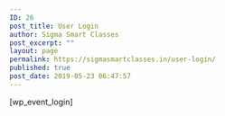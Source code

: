 ```yaml
---
ID: 26
post_title: User Login
author: Sigma Smart Classes
post_excerpt: ""
layout: page
permalink: https://sigmasmartclasses.in/user-login/
published: true
post_date: 2019-05-23 06:47:57
---
```

[wp_event_login]